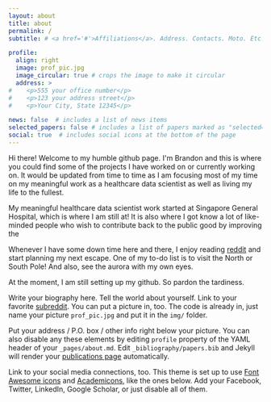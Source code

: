 ```yaml
---
layout: about
title: about
permalink: /
subtitle: # <a href='#'>Affiliations</a>. Address. Contacts. Moto. Etc.

profile:
  align: right
  image: prof_pic.jpg
  image_circular: true # crops the image to make it circular
  address: >
#    <p>555 your office number</p>
#    <p>123 your address street</p>
#    <p>Your City, State 12345</p>

news: false  # includes a list of news items
selected_papers: false # includes a list of papers marked as "selected={true}"
social: true  # includes social icons at the bottom of the page
---
```


Hi there! Welcome to my humble github page. I'm Brandon and this is where you could find some of the projects I have worked on or currently working on. It would be updated from time to time as I am focusing most of my time on my meaningful work as a healthcare data scientist as well as living my life to the fullest. 

My meaningful healthcare data scientist work started at Singapore General Hospital, which is where I am still at! It is also where I got know a lot of like-minded people who wish to contribute back to the public good by improving the 

Whenever I have some down time here and there, I enjoy reading [reddit](http://reddit.com) and start planning my next escape. One of my to-do list is to visit the North or South Pole! And also, see the aurora with my own eyes. 

At the moment, I am still setting up my github. So pardon the tardiness.

Write your biography here. Tell the world about yourself. Link to your favorite [subreddit](http://reddit.com). You can put a picture in, too. The code is already in, just name your picture `prof_pic.jpg` and put it in the `img/` folder.

Put your address / P.O. box / other info right below your picture. You can also disable any these elements by editing `profile` property of the YAML header of your `_pages/about.md`. Edit `_bibliography/papers.bib` and Jekyll will render your [publications page](/al-folio/publications/) automatically.

Link to your social media connections, too. This theme is set up to use [Font Awesome icons](http://fortawesome.github.io/Font-Awesome/) and [Academicons](https://jpswalsh.github.io/academicons/), like the ones below. Add your Facebook, Twitter, LinkedIn, Google Scholar, or just disable all of them.
